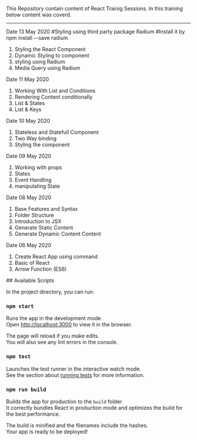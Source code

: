 This Repository contain content of React Trainig Sessions.
In this training below content was coverd.
<hr/>
Date 13 May 2020
#Styling using third party package Radium
#Install it by npm install --save radium
<ol>
    <li>Styling the React Component</li>
    <li>Dynamic Styling to component</li>
    <li>styling using Radium</li>
    <li>Media Query using Radium</li>
    
</ol>

Date 11 May 2020
<ol>
    <li>Working With List and Conditions</li>
    <li>Rendering Content conditionally</li>
    <li>List & States</li>
    <li>List & Keys</li>
</ol>

Date 10 May 2020
<ol>
    <li>Stateless and Statefull Component</li>
    <li>Two Way binding</li>
    <li>Styling the component</li>
</ol>

Date 09 May 2020
<ol>
    <li>Working with props</li>
    <li>States</li>
    <li>Event Handling</li>
    <li>manipulating State</li>
</ol>

Date 08 May 2020
<ol>
    <li>Base Features and Syntax</li>
    <li>Folder Structure</li>
    <li>Introduction to JSX</li>
    <li>Generate Static Content</li>
    <li>Generate Dynamic Content Content</li>
</ol>

Date 06 May 2020
<ol>
    <li>Create React App using command</li>
    <li>Basic of React</li>
    <li>Arrow Function (ES6)</li>
</ol>
## Available Scripts

In the project directory, you can run:

### `npm start`

Runs the app in the development mode.<br>
Open [http://localhost:3000](http://localhost:3000) to view it in the browser.

The page will reload if you make edits.<br>
You will also see any lint errors in the console.

### `npm test`

Launches the test runner in the interactive watch mode.<br>
See the section about [running tests](#running-tests) for more information.

### `npm run build`

Builds the app for production to the `build` folder.<br>
It correctly bundles React in production mode and optimizes the build for the best performance.

The build is minified and the filenames include the hashes.<br>
Your app is ready to be deployed!


